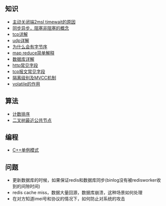 ## 知识
- [主动关闭端2msl timewait的原因](https://blog.csdn.net/u011673554/article/details/48457561)
- [同步异步，阻塞非阻塞的概念](https://blog.csdn.net/z_ryan/article/details/80873449)
- [tcp详解](https://blog.csdn.net/dog250/article/details/6612496)
- [udp详解](http://blog.csdn.net/dog250/article/details/6896949)
- [为什么会有字节序](https://www.ruanyifeng.com/blog/2016/11/byte-order.html)
- [map reduce简单解释](https://blog.csdn.net/qq_35078688/article/details/83240661)
- [数据库详解](https://www.jianshu.com/p/d9389f27ca1a)
- [http常见字段](https://blog.csdn.net/ajdfhajdkfakr/article/details/78073580)
- [tcp报文常见字段](https://blog.csdn.net/jason_zjj/article/details/54563446)
- [隔离级别及MVCC机制](https://www.jianshu.com/p/563612576e6e)
- [volatile的作用](https://blog.csdn.net/haoren001/article/details/14606125)

## 算法
- [计数排序](https://www.runoob.com/w3cnote/counting-sort.html)
- [二叉树最近公共节点](https://blog.csdn.net/qq_28114615/article/details/85715017)

## 编程
- [C++单例模式](https://www.cnblogs.com/sunchaothu/p/10389842.html)


## 问题
- 更新数据库的时候，如果保证redis和数据库同步(binlog没有被redisworker收到的间隙时间)
- redis cache miss，数据大量回源，数据库崩溃，这种场景如何处理
- 在对方知道imei号和协议的情况下，如何防止对系统的攻击
